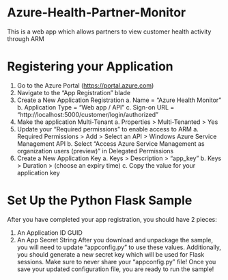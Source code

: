 # Azure-Health-Partner-Monitor
This is a web app which allows partners to view customer health activity through ARM

# Registering your Application
1.	Go to the Azure Portal (https://portal.azure.com)
2.	Navigate to the “App Registration” blade
3.	Create a New Application Registration
  a.	Name = “Azure Health Monitor”
  b.	Application Type = “Web app / API”
  c.	Sign-on URL = “http://localhost:5000/customer/login/authorized”
4.	Make the application Multi-Tenant
  a.	Properties > Multi-Tenanted > Yes
5.	Update your “Required permissions” to enable access to ARM
  a.	Required Permissions > Add > Select an API > Windows Azure Service Management API
  b.	Select “Access Azure Service Management as organization users (preview)” in Delegated Permissions
6.	Create a New Application Key
  a.	Keys > Description > “app_key”
  b.	Keys > Duration > (choose an expiry time)
  c.	Copy the value for your application key
 
# Set Up the Python Flask Sample
After you have completed your app registration, you should have 2 pieces:
  1.	An Application ID GUID
  2.	An App Secret String
After you download and unpackage the sample, you will need to update “appconfig.py” to use these values. Additionally, you should generate a new secret key which will be used for Flask sessions. Make sure to never share your “appconfig.py” file! Once you save your updated configuration file, you are ready to run the sample!
